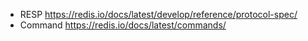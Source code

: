 - RESP https://redis.io/docs/latest/develop/reference/protocol-spec/
- Command https://redis.io/docs/latest/commands/
